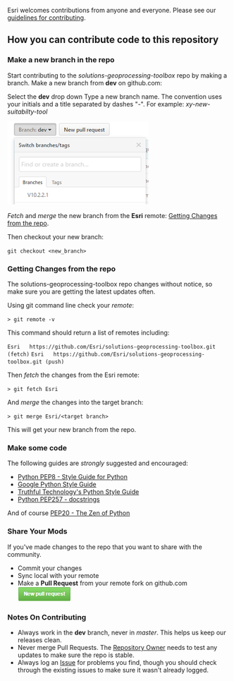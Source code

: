 Esri welcomes contributions from anyone and everyone. Please see our [guidelines for contributing](https://github.com/esri/contributing).

## How you can contribute code to this repository

### Make a new branch in the repo
Start contributing to the *solutions-geoprocessing-toolbox* repo by making a branch. Make a new branch from **dev** on github.com: 

Select the **dev** drop down
Type a new branch name. The convention uses your initials and a title separated by dashes "-". For example: *xy-new-suitabilty-tool*

![Create new branch](./img/CreateNewBranchDialogScreenshot.png)

*Fetch* and *merge* the new branch from the **Esri** remote: [Getting Changes from the repo](#getting-changes-from-the-repo).

Then checkout your new branch:

`git checkout <new_branch>`


### Getting Changes from the repo
The solutions-geoprocessing-toolbox repo changes without notice, so make sure you are getting the latest updates often.

Using git command line check your *remote*:

`> git remote -v`

This command should return a list of remotes including:

`Esri	https://github.com/Esri/solutions-geoprocessing-toolbox.git (fetch)`
`Esri	https://github.com/Esri/solutions-geoprocessing-toolbox.git (push)`

Then *fetch* the changes from the Esri remote:

`> git fetch Esri`

And *merge* the changes into the target branch: 

`> git merge Esri/<target branch>`

This will get your new branch from the repo.

### Make some code

The following guides are *strongly* suggested and encouraged:
* [Python PEP8 - Style Guide for Python](https://www.python.org/dev/peps/pep-0008/)
* [Google Python Style Guide](https://google.github.io/styleguide/pyguide.html)
* [Truthful Technology's Python Style Guide](https://github.com/TruthfulTechnology/style-guide/blob/master/python.rst)
* [Python PEP257 - docstrings](https://www.python.org/dev/peps/pep-0257/)

And of course [PEP20 - The Zen of Python](https://www.python.org/dev/peps/pep-0020/)

### Share Your Mods
If you've made changes to the repo that you want to share with the community.

* Commit your changes
* Sync local with your remote
* Make a **Pull Request** from your remote fork on github.com ![New Pull Request](./img/NewPullRequestButtonIcon.png)


### Notes On Contributing
* Always work in the **dev** branch, never in *master*. This helps us keep our releases clean.
* Never merge Pull Requests. The [Repository Owner](#repository-owner) needs to test any updates to make sure the repo is stable.
* Always log an [Issue](https://github.com/Esri/solutions-geoprocessing-toolbox/issues) for problems you find, though you should check through the existing issues to make sure it wasn't already logged. 

